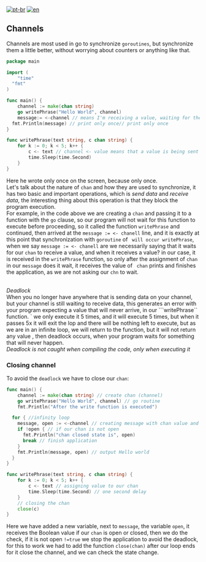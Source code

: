 [![pt-br](https://img.shields.io/badge/language-pt--br-green.svg)](https://github.com/kauemurakami/go-channels/blob/main/README.pt-br.md)
[![en](https://img.shields.io/badge/language-en-orange.svg)](https://github.com/kauemurakami/go-channels/blob/main/README.md)

## Channels
Channels are most used in go to synchronize ```goroutines```, but synchronize them a little better, without worrying about counters or anything like that.
```go
package main

import (
	"time"
  "fmt"
)

func main() {
	channel := make(chan string)
	go writePhrase("Hello World", channel)
	message:= <-channel // means I'm receiving a value, waiting for the channel to receive a value
  fmt.Println(message) // print only once// print only once
}

func writePhrase(text string, c chan string) {
	for k := 0; k < 5; k++ {
		c <- text // channel <- value means that a value is being sent into the channel
		time.Sleep(time.Second)
	}
}
```
Here he wrote only once on the screen, because only once.  
Let's talk about the nature of ```chan``` and how they are used to synchronize, it has two basic and important operations, which is *send data* and *receive data*, the interesting thing about this operation is that they block the program execution.  
For example, in the code above we are creating a ```chan``` and passing it to a function with the ```go``` clause, so our program will not wait for this function to execute before proceeding, so it called the function ```writePhrase``` and continued, then arrived at the ```message := <- chanell``` line, and it is exactly at this point that synchronization with ```goroutine``` of ``` will occur writePhrase```, when we say ```message := <- chanell``` are we necessarily saying that it waits for our ```chan``` to receive a value, and when it receives a value? in our case, it is received in the ```writePhrase``` function, so only after the assignment of ```chan``` in our ```message``` does it wait, it receives the value of ``` chan``` prints and finishes the application, as we are not asking our ```chn``` to wait.<br/><br/>

*Deadlock*  
When you no longer have anywhere that is sending data on your channel, but your channel is still waiting to receive data, this generates an error with your program expecting a value that will never arrive, in our ```writePhrase`` function. ` we only execute it 5 times, and it will execute 5 times, but when it passes 5x it will exit the lop and there will be nothing left to execute, but as we are in an infinite loop, we will return to the function, but it will not return any value , then deadlock occurs, when your program waits for something that will never happen.  
*Deadlock is not caught when compiling the code, only when executing it*  

### Closing channel
To avoid the ```deadlock``` we have to close our ```chan```:  
```go
func main() {
	channel := make(chan string) // create chan (channel)
	go writePhrase("Hello World", channel) // go routine
	fmt.Println("After the write function is executed")

  for { //infinity loop
    message, open := <-channel // creating message with chan value and verification is open
    if !open { // if our chan is not open
      fmt.Println("chan closed state is", open)
      break // finish application
    }
    fmt.Println(message, open) // output Hello world
  }
}

func writePhrase(text string, c chan string) {
	for k := 0; k < 5; k++ {
		c <- text // assigning value to our chan
		time.Sleep(time.Second) // one second delay
	}
	// closing the chan
	close(c)
}
```
Here we have added a new variable, next to ```message```, the variable ```open```, it receives the Boolean value if our ```chan``` is open or closed, then we do the check, if it is not open ```!=true``` we stop the application to avoid the deadlock, for this to work we had to add the function ```close(chan)``` after our loop ends for it close the channel, and we can check the state change.